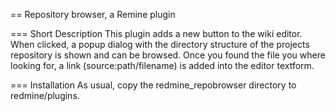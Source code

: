 == Repository browser, a Remine plugin


=== Short Description
This plugin adds a new button to the wiki editor.
When clicked, a popup dialog with the directory structure of the projects repository is shown and can be browsed.
Once you found the file you where looking for, a link (source:path/filename) is added into the editor textform.

=== Installation
As usual, copy the redmine_repobrowser directory to redmine/plugins.
